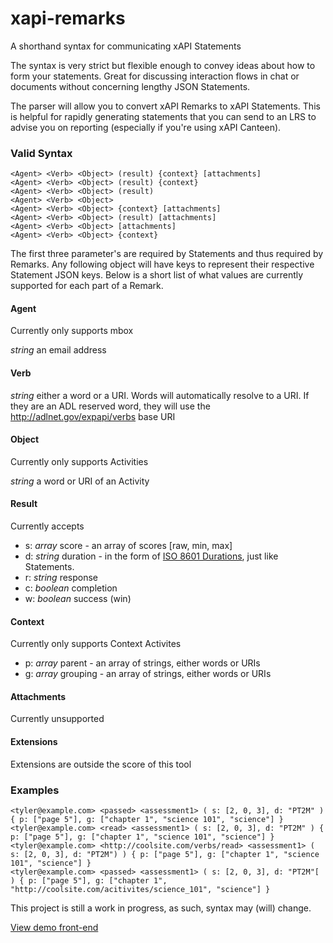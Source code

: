 # xapi-remarks
A shorthand syntax for communicating xAPI Statements

The syntax is very strict but flexible enough to convey ideas about how to form your statements. Great for discussing interaction flows in chat or documents without concerning lengthy JSON Statements.

The parser will allow you to convert xAPI Remarks to xAPI Statements. This is helpful for rapidly generating statements that you can send to an LRS to advise you on reporting (especially if you're using xAPI Canteen).

### Valid Syntax
```
<Agent> <Verb> <Object> (result) {context} [attachments]
<Agent> <Verb> <Object> (result) {context}
<Agent> <Verb> <Object> (result)
<Agent> <Verb> <Object>
<Agent> <Verb> <Object> {context} [attachments]
<Agent> <Verb> <Object> (result) [attachments]
<Agent> <Verb> <Object> [attachments]
<Agent> <Verb> <Object> {context}
```

The first three parameter's are required by Statements and thus required by Remarks. Any following object will have keys to represent their respective Statement JSON keys. Below is a short list of what values are currently supported for each part of a Remark.

#### Agent

Currently only supports mbox

*string* an email address

#### Verb

*string* either a word or a URI. Words will automatically resolve to a URI. If they are an ADL reserved word, they will use the http://adlnet.gov/expapi/verbs base URI

#### Object

Currently only supports Activities

*string* a word or URI of an Activity

#### Result

Currently accepts

* s: *array* score - an array of scores [raw, min, max]
* d: *string* duration - in the form of [ISO 8601 Durations](http://www.wikiwand.com/en/ISO_8601#/Durations), just like Statements.
* r: *string* response
* c: *boolean* completion
* w: *boolean* success (win)

#### Context

Currently only supports Context Activites

* p: *array* parent - an array of strings, either words or URIs
* g: *array* grouping - an array of strings, either words or URIs

#### Attachments

Currently unsupported


#### Extensions

Extensions are outside the score of this tool


### Examples

```
<tyler@example.com> <passed> <assessment1> ( s: [2, 0, 3], d: "PT2M" ) { p: ["page 5"], g: ["chapter 1", "science 101", "science"] }
<tyler@example.com> <read> <assessment1> ( s: [2, 0, 3], d: "PT2M" ) { p: ["page 5"], g: ["chapter 1", "science 101", "science"] }
<tyler@example.com> <http://coolsite.com/verbs/read> <assessment1> ( s: [2, 0, 3], d: "PT2M") ) { p: ["page 5"], g: ["chapter 1", "science 101", "science"] }
<tyler@example.com> <passed> <assessment1> ( s: [2, 0, 3], d: "PT2M"[ ) { p: ["page 5"], g: ["chapter 1", "http://coolsite.com/acitivites/science_101", "science"] }
```

This project is still a work in progress, as such, syntax may (will) change.

[View demo front-end](http://adlnet.github.io/xapi-remarks)
